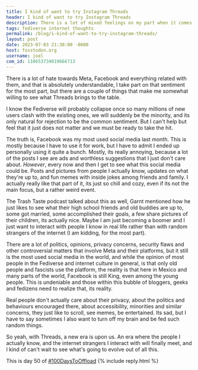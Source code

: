 ```yaml
---
title: I kind of want to try Instagram Threads
header: I kind of want to try Instagram Threads
description: There is a lot of mixed feelings on my part when it comes to Facebook, I have to say. Now that Threads are coming, I have to admit I am interested of what's to come for the Fediverse and social media
tags: fediverse internet thoughts
permalink: /blog/i-kind-of-want-to-try-instagram-threads/
layout: post
date: 2023-07-03 21:30:00 -0600
host: fosstodon.org
username: joel
com_id: 110653734019666713
---
```


There is a lot of hate towards Meta, Facebook and everything related with them, and that is absolutely understandable, I take part on that sentiment for the most part, but there are a couple of things that make me somewhat willing to see what Threads brings to the table.

I know the Fediverse will probably collapse once so many millions of new users clash with the existing ones, we will suddenly be the minority, and its only natural for rejection to be the common sentiment. But I can't help but feel that it just does not matter and we must be ready to take the hit.

The truth is, Facebook was my most used social media last month. This is mostly because I have to use it for work, but I have to admit I ended up personally using it quite a bunch. Mostly, its really annoying, because a lot of the posts I see are ads and worthless suggestions that I just don't care about. *However*, every now and then I get to see what this social media could be. Posts and pictures from people I actually know, updates on what they're up to, and fun memes with inside jokes among friends and family. I actually really like that part of it, its just so chill and cozy, even if its not the main focus, but a rather weird event.

The Trash Taste podcast talked about this as well, Garnt mentioned how he just likes to see what their high school friends and old buddies are up to, some got married, some accomplished their goals, a few share pictures of their children, its actually nice. Maybe I am just becoming a boomer and I just want to interact with people I know in real life rather than with random strangers of the internet (I am kidding, for the most part).

There are a lot of politics, opinions, privacy concerns, security flaws and other controversial matters that involve Meta and their platforms, but it still is the most used social media in the world, and while the opinion of most people in the Fediverse and internet culture in general, is that only old people and fascists use the platform, the reality is that here in Mexico and many parts of the world, Facebook is still King, even among the young people. This is undeniable and those within this bubble of bloggers, geeks and fedizens need to realize that, its reality.

Real people don't actually care about their privacy, about the politics and behaviours encouraged there, about accessibility, minorities and similar concerns, they just like to scroll, see memes, be entertained. Its sad, but I have to say sometimes I also want to turn off my brain and be fed such random things.

So yeah, with Threads, a new era is upon us. An era where the people I actually know, and the internet strangers I interact with will finally meet, and I kind of can't wait to see what's going to evolve out of all this.

This is day 50 of [#100DaysToOffload](https://100daystooffload.com)
{% include reply.html %}
